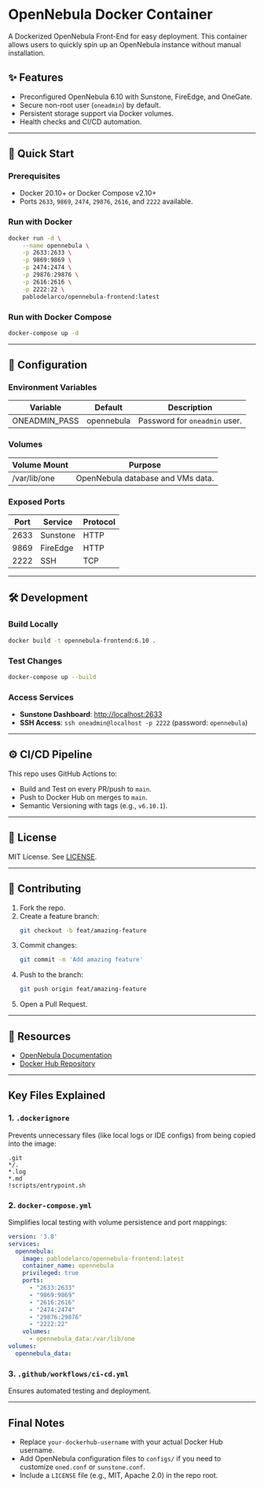 # OpenNebula Docker Container

A Dockerized OpenNebula Front-End for easy deployment. This container allows users to quickly spin up an OpenNebula instance without manual installation.

## ✨ Features
- Preconfigured OpenNebula 6.10 with Sunstone, FireEdge, and OneGate.
- Secure non-root user (`oneadmin`) by default.
- Persistent storage support via Docker volumes.
- Health checks and CI/CD automation.

---

## 🚀 Quick Start

### Prerequisites
- Docker 20.10+ or Docker Compose v2.10+
- Ports `2633`, `9869`, `2474`, `29876`, `2616`, and `2222` available.

### Run with Docker
```bash
docker run -d \
    --name opennebula \
    -p 2633:2633 \
    -p 9869:9869 \
    -p 2474:2474 \
    -p 29876:29876 \
    -p 2616:2616 \
    -p 2222:22 \
    pablodelarco/opennebula-frontend:latest
```

### Run with Docker Compose
```bash
docker-compose up -d
```

---

## 🔧 Configuration

### Environment Variables
| Variable       | Default     | Description                      |
|---------------|------------|----------------------------------|
| ONEADMIN_PASS | opennebula | Password for `oneadmin` user.   |

### Volumes
| Volume Mount   | Purpose                              |
|---------------|--------------------------------------|
| /var/lib/one  | OpenNebula database and VMs data.   |

### Exposed Ports
| Port  | Service  | Protocol |
|-------|---------|----------|
| 2633  | Sunstone | HTTP     |
| 9869  | FireEdge | HTTP     |
| 2222  | SSH      | TCP      |

---

## 🛠 Development

### Build Locally
```bash
docker build -t opennebula-frontend:6.10 .
```

### Test Changes
```bash
docker-compose up --build
```

### Access Services
- **Sunstone Dashboard**: [http://localhost:2633](http://localhost:2633)
- **SSH Access**: `ssh oneadmin@localhost -p 2222` (password: `opennebula`)

---

## ⚙️ CI/CD Pipeline
This repo uses GitHub Actions to:
- Build and Test on every PR/push to `main`.
- Push to Docker Hub on merges to `main`.
- Semantic Versioning with tags (e.g., `v6.10.1`).

---

## 📜 License
MIT License. See [LICENSE](LICENSE).

---

## 🤝 Contributing
1. Fork the repo.
2. Create a feature branch:
   ```bash
   git checkout -b feat/amazing-feature
   ```
3. Commit changes:
   ```bash
   git commit -m 'Add amazing feature'
   ```
4. Push to the branch:
   ```bash
   git push origin feat/amazing-feature
   ```
5. Open a Pull Request.

---

## 🔗 Resources
- [OpenNebula Documentation](https://docs.opennebula.io)
- [Docker Hub Repository](https://hub.docker.com/r/pablodelarco/opennebula-frontend)

---

## **Key Files Explained**

### 1. `.dockerignore`
Prevents unnecessary files (like local logs or IDE configs) from being copied into the image:
```plaintext
.git
*/.
*.log
*.md
!scripts/entrypoint.sh
```

### 2. `docker-compose.yml`
Simplifies local testing with volume persistence and port mappings:
```yaml
version: '3.8'
services:
  opennebula:
    image: pablodelarco/opennebula-frontend:latest
    container_name: opennebula
    privileged: true
    ports:
      - "2633:2633"
      - "9869:9869"
      - "2616:2616"
      - "2474:2474"
      - "29876:29876"
      - "2222:22"
    volumes:
      - opennebula_data:/var/lib/one
volumes:
  opennebula_data:

```

### 3. `.github/workflows/ci-cd.yml`
Ensures automated testing and deployment.

---

## Final Notes
- Replace `your-dockerhub-username` with your actual Docker Hub username.
- Add OpenNebula configuration files to `configs/` if you need to customize `oned.conf` or `sunstone.conf`.
- Include a `LICENSE` file (e.g., MIT, Apache 2.0) in the repo root.

